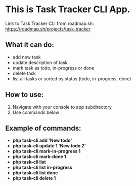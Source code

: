 # This is Task Tracker CLI App.
Link to Task Tracker CLI from roadmap.sh:
https://roadmap.sh/projects/task-tracker

## What it can do:
- add new task
- update description of task
- mark task as todo, in-progress or done
- delete task
- list all tasks or sorted by status (todo, in-progress, done)

## How to use:
1. Navigate with your console to app subdirectory
2. Use commands below

## Example of commands:
- **php task-cli add 'New todo'**
- **php task-cli update 1 'New todo 2'**
- **php task-cli mark-in-progress 1**
- **php task-cli mark-done 1**
- **php task-cli list**
- **php task-cli list in-progress**
- **php task-cli list done**
- **php task-cli delete 1**
